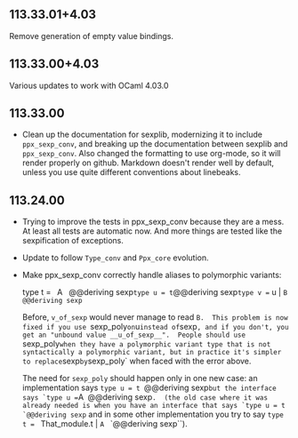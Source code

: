 ## 113.33.01+4.03

Remove generation of empty value bindings.

## 113.33.00+4.03

Various updates to work with OCaml 4.03.0

## 113.33.00

- Clean up the documentation for sexplib, modernizing it to include
  `ppx_sexp_conv`, and breaking up the documentation between sexplib and
  `ppx_sexp_conv`.  Also changed the formatting to use org-mode, so it
  will render properly on github.  Markdown doesn't render well by
  default, unless you use quite different conventions about linebeaks.

## 113.24.00

- Trying to improve the tests in ppx\_sexp\_conv because they are a mess.
  At least all tests are automatic now. And more things are tested like
  the sexpification of exceptions.

- Update to follow `Type_conv` and `Ppx_core` evolution.

- Make ppx\_sexp\_conv correctly handle aliases to polymorphic variants:

  type t = ` `A ` `@@deriving sexp`
  type u = t `@@deriving sexp`
  type v = ` u | `B ` `@@deriving sexp`

  Before, `v_of_sexp` would never manage to read `B.  This problem is
  now fixed if you use `sexp_poly` on `u` instead of `sexp`, and if you
  don't, you get an "unbound value __u_of_sexp__".  People should use
  `sexp_poly` when they have a polymorphic variant type that is not
  syntactically a polymorphic variant, but in practice it's simpler to
  replace `sexp` by `sexp_poly` when faced with the error above.

  The need for `sexp_poly` should happen only in one new case: an
  implementation says `type u = t `@@deriving sexp`` but the interface
  says `type u = ``A` `@@deriving sexp``.  (the old case where it was
  already needed is when you have an interface that says `type u = t
  `@@deriving sexp`` and in some other implementation you try to say
  `type t = ` That_module.t | `A ` `@@deriving sexp``).
